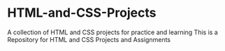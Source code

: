# HTML-and-CSS-Projects
A collection of HTML and CSS projects for practice and learning
This is a Repository for HTML and CSS Projects and Assignments
